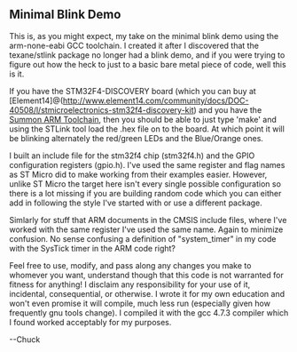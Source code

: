 Minimal Blink Demo
------------------

This is, as you might expect, my take on the minimal blink demo using
the arm-none-eabi GCC toolchain. I created it after I discovered that
the texane/stlink package no longer had a blink demo, and if you were
trying to figure out how the heck to just to a basic bare metal piece
of code, well this is it.

If you have the STM32F4-DISCOVERY board (which you can buy at 
[Element14]@(http://www.element14.com/community/docs/DOC-40508/l/stmicroelectronics-stm32f4-discovery-kit)
and you have the
[Summon ARM Toolchain](https://github.com/esden/summon-arm-toolchain),
then you should be able to just type 'make' and using the STLink tool
load the .hex file on to the board. At which point it will be blinking 
alternately the red/green LEDs and the Blue/Orange ones.  

I built an include file for the stm32f4 chip (stm32f4.h) and the GPIO
configuration registers (gpio.h). I've used the same register and flag
names as ST Micro did to make working from their examples easier. However,
unlike ST Micro the target here isn't every single possible configuration
so there is a lot missing if you are building random code which you
can either add in following the style I've started with or use a different
package.

Simlarly for stuff that ARM documents in the CMSIS include files, where
I've worked with the same register I've used the same name. Again to minimize
confusion. No sense confusing a definition of "system_timer" in my code
with the SysTick timer in the ARM code right?

Feel free to use, modify, and pass along any changes you make to whomever 
you want, understand though that this code is not warranted for fitness for
anything! I disclaim any responsibility for your use of it, incidental,
consequential, or otherwise. I wrote it for my own education and won't
even promise it will compile, much less run (especially given how frequently
gnu tools change). I compiled it with the gcc 4.7.3 compiler which I
found worked acceptably for my purposes.

--Chuck
